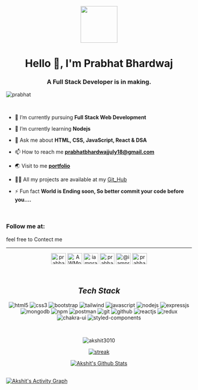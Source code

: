 <div align="center">
  <img src="https://media.giphy.com/media/M9gbBd9nbDrOTu1Mqx/giphy.gif" width="100"/>
</div>


<h1 align="center">Hello 👋, I'm Prabhat Bhardwaj</h1>
<h3 align="center">A Full Stack Developer is in making.</h3>


<p align="left"> <img src="https://komarev.com/ghpvc/?username=AWMprabhat&label=Profile%20views&color=0e75b6&style=flat" alt="prabhat"/> 
</p>
</br>

- 🔭 I’m currently pursuing **Full Stack Web Development**

- 🌱 I’m currently learning **Nodejs**

- 💬 Ask me about **HTML, CSS, JavaScript, React & DSA**

- 📫 How to reach me **prabhatbhardwajjuly18@gmail.com**

- 🌏 Visit to me **[portfolio](https://iamprabhat18.netlify.app/)**

- 👨‍💻 All my projects are available at my [Git_Hub](https://github.com/AWMprabhat)

- ⚡ Fun fact **World is Ending soon, So better commit your code before you....**

<br>
<h3 align="left">Follow me at:</h3>
<p>feel free to Contect me</p>
<hr>
<p align="center">
<a href="https://www.linkedin.com/in/prabhat-bhardwaj-598419233/" target="_blank"><img align="center" src="https://raw.githubusercontent.com/rahuldkjain/github-profile-readme-generator/master/src/images/icons/Social/linked-in-alt.svg" alt="prabhat" height="30" width="40" /></a>
<a href="https://www.instagram.com/iamprabhat18/" target="_open"><img align="center" src="https://raw.githubusercontent.com/rahuldkjain/github-profile-readme-generator/master/src/images/icons/Social/instagram.svg" alt="AWMprabhat" height="30" width="40" /></a>
  <a href="https://twitter.com/iamprabhat18" target="blank"><img align="center" src="https://raw.githubusercontent.com/rahuldkjain/github-profile-readme-generator/master/src/images/icons/Social/twitter.svg" alt="iamprabhat" height="30" width="40" /></a>
  <a href="https://fb.com/profile.php?id=100021868091522" target="blank"><img align="center" src="https://raw.githubusercontent.com/rahuldkjain/github-profile-readme-generator/master/src/images/icons/Social/facebook.svg" alt="prabhat" height="30" width="40" /></a>
  <a href="https://medium.com/@iamprabhat18" target="blank"><img align="center" src="https://raw.githubusercontent.com/rahuldkjain/github-profile-readme-generator/master/src/images/icons/Social/medium.svg" alt="@iamprabhat18" height="30" width="40" /></a>
<a href="https://www.youtube.com/channel/UCqhonnBcUCkqpgy-fsFQ6oQ" target="blank"><img align="center" src="https://raw.githubusercontent.com/rahuldkjain/github-profile-readme-generator/master/src/images/icons/Social/youtube.svg" alt="prabhat bhardwaj" height="30" width="40" /></a>


</p>
<br>

<h2 align="center"><i>Tech Stack</i></h2>

<p align="center">
  <img src="https://img.shields.io/badge/HTML5-E34F26?style=for-the-badge&logo=html5&logoColor=white" alt="html5" />
  <img src="https://img.shields.io/badge/CSS3-1572B6?style=for-the-badge&logo=css3&logoColor=white" alt="css3" />
  <img src="https://img.shields.io/badge/Bootstrap-563D7C?style=for-the-badge&logo=bootstrap&logoColor=white" alt="bootstrap" />
  <img src="https://img.shields.io/badge/Tailwind_CSS-38B2AC?style=for-the-badge&logo=tailwind-css&logoColor=white" alt="tailwind" />
  <img src="https://img.shields.io/badge/JavaScript-323330?style=for-the-badge&logo=javascript&logoColor=F7DF1E" alt="javascript" />
  <img src="https://img.shields.io/badge/Node.js-339933?style=for-the-badge&logo=nodedotjs&logoColor=white" alt="nodejs" />
  <img src="https://img.shields.io/badge/Express.js-000000?style=for-the-badge&logo=express&logoColor=white" alt="expressjs" />
  <img src="https://img.shields.io/badge/MongoDB-4EA94B?style=for-the-badge&logo=mongodb&logoColor=white" alt="mongodb" />
  <img src="https://img.shields.io/badge/npm-CB3837?style=for-the-badge&logo=npm&logoColor=white" alt="npm" />
  <img src="https://img.shields.io/badge/Postman-FF6C37?style=for-the-badge&logo=Postman&logoColor=white" alt="postman" />
  <img src="https://img.shields.io/badge/Git-f44d27?style=for-the-badge&logo=git&logoColor=white" alt="git" />
  <img src="https://img.shields.io/badge/GitHub-100000?style=for-the-badge&logo=github&logoColor=white" alt="github" />
  <img src="https://img.shields.io/badge/React-20232A?style=for-the-badge&logo=react&logoColor=61DAFB" alt="reactjs" />
  <img src="https://img.shields.io/badge/Redux-593D88?style=for-the-badge&logo=redux&logoColor=white" alt="redux" />
  <img src="https://img.shields.io/badge/Chakra%20UI-3bc7bd?style=for-the-badge&logo=chakraui&logoColor=white" alt="chakra-ui" />
  <img src="https://img.shields.io/badge/styled--components-DB7093?style=for-the-badge&logo=styled-components&logoColor=white" alt="styled-components" />
</p>
 
<br/>
<p align="center"><img align="center" src="https://github-readme-stats.vercel.app/api/top-langs?username=AWMprabhat&show_icons=true&locale=en&layout=compact&theme=react&hide_border=true&bg_color=0D1117" alt="akshit3010" /></p>
<p align="center">
    <a href="https://github.com/AWMprabhat/github-readme-streak-stats">
        <img title=":fire: Get streak stats for your profile at git.io/streak-stats" alt="streak" src="https://github-readme-streak-stats.herokuapp.com/?user=AWMprabhat&theme=black-ice&hide_border=true&stroke=0000&background=060A0CD0"/>
    </a>
</p>
<p align="center">
    <a href="https://github.com/AWMprabhat/github-readme-stats"><img alt="Akshit's Github Stats" src="https://github-readme-stats.vercel.app/api?username=AWMprabhat&show_icons=true&count_private=true&theme=react&hide_border=true&bg_color=0D1117" /></a>
    </p>
 
<br/>
<a href="https://github.com/AWMprabhat/github-readme-activity-graph"><img alt="Akshit's Activity Graph" src="https://activity-graph.herokuapp.com/graph?username=AWMprabhat&bg_color=0D1117&color=5BCDEC&line=5BCDEC&point=FFFFFF&hide_border=true" /></a>


